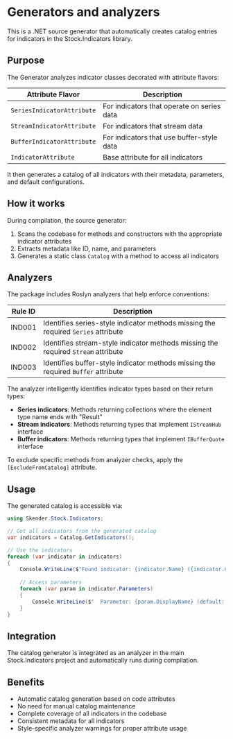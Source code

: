 # Generators and analyzers

This is a .NET source generator that automatically creates catalog entries for indicators in the Stock.Indicators library.

## Purpose

The Generator analyzes indicator classes decorated with attribute flavors:

| Attribute Flavor | Description |
|------------------|-------------|
| `SeriesIndicatorAttribute` | For indicators that operate on series data |
| `StreamIndicatorAttribute` | For indicators that stream data |
| `BufferIndicatorAttribute` | For indicators that use buffer-style data |
| `IndicatorAttribute` | Base attribute for all indicators |

It then generates a catalog of all indicators with their metadata, parameters, and default configurations.

## How it works

During compilation, the source generator:

1. Scans the codebase for methods and constructors with the appropriate indicator attributes
2. Extracts metadata like ID, name, and parameters
3. Generates a static class `Catalog` with a method to access all indicators

## Analyzers

The package includes Roslyn analyzers that help enforce conventions:

| Rule ID | Description |
|---------|-------------|
| IND001  | Identifies series-style indicator methods missing the required `Series` attribute |
| IND002  | Identifies stream-style indicator methods missing the required `Stream` attribute |
| IND003  | Identifies buffer-style indicator methods missing the required `Buffer` attribute |

The analyzer intelligently identifies indicator types based on their return types:

- **Series indicators**: Methods returning collections where the element type name ends with "Result"
- **Stream indicators**: Methods returning types that implement `IStreamHub` interface
- **Buffer indicators**: Methods returning types that implement `IBufferQuote` interface

To exclude specific methods from analyzer checks, apply the `[ExcludeFromCatalog]` attribute.

## Usage

The generated catalog is accessible via:

```csharp
using Skender.Stock.Indicators;

// Get all indicators from the generated catalog
var indicators = Catalog.GetIndicators();

// Use the indicators
foreach (var indicator in indicators)
{
    Console.WriteLine($"Found indicator: {indicator.Name} ({indicator.Uiid})");
    
    // Access parameters
    foreach (var param in indicator.Parameters)
    {
        Console.WriteLine($"  Parameter: {param.DisplayName} (default: {param.Default})");
    }
}
```

## Integration

The catalog generator is integrated as an analyzer in the main Stock.Indicators project and automatically runs during compilation.

## Benefits

- Automatic catalog generation based on code attributes
- No need for manual catalog maintenance
- Complete coverage of all indicators in the codebase
- Consistent metadata for all indicators
- Style-specific analyzer warnings for proper attribute usage
